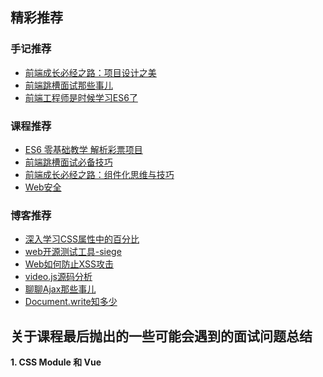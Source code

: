 ## 精彩推荐

### 手记推荐

- [前端成长必经之路：项目设计之美](https://www.imooc.com/article/22808)
- [前端跳槽面试那些事儿](https://www.imooc.com/article/20010)
- [前端工程师是时候学习ES6了](https://www.imooc.com/article/17720)



### 课程推荐

- [ES6 零基础教学 解析彩票项目](https://coding.imooc.com/class/98.html)
- [前端跳槽面试必备技巧](https://coding.imooc.com/class/129.html)
- [前端成长必经之路：组件化思维与技巧](https://coding.imooc.com/class/175.html)
- [Web安全](https://www.imooc.com/learn/812)


### 博客推荐

- [深入学习CSS属性中的百分比](https://segmentfault.com/a/1190000010425830)
- [web开源测试工具-siege](https://segmentfault.com/a/1190000009635163)
- [Web如何防止XSS攻击](https://segmentfault.com/a/1190000007752362)
- [video.js源码分析](https://segmentfault.com/a/1190000007131342)
- [聊聊Ajax那些事儿](https://segmentfault.com/a/1190000006669043)
- [Document.write知多少](https://segmentfault.com/a/1190000006197157)


## 关于课程最后抛出的一些可能会遇到的面试问题总结

**1. CSS Module 和 Vue <style> 的 scoped 属性有啥异同？**

这是个相当好的问题，看的仔细的同学发现项目中都使用的是 CSS Module，没有提 scoped 属性。在这里给大家做下总结：

- 相同点

  两者都是为了解决 CSS 类名相互干扰的问题，也就是大家常说的“作用域”问题。使用两种方案都可以达到类似效果，但是两者的区别也很明显。

- 不同点

  1. CSS Module 是所有组件化框架都支持的技术方案，他不属于某个框架的私有属性。而 scoped 是 Vue 框架的私有属性。
  2. CSS Module 的工作原理直白的讲就是把一个类名做 md5 ，然后在引用的时候直接使用 md5 字符串，进而保证相同的类名根据不同的路径和组件名称得到不同的 md5 值，保证了最终的类名隔离。而 scoped 的做法是做命名空间限制，也就是说每个组件就是一个命名空间，每个命名空间拥有不同的类名（md5）,然后每个下面的类名都会挂在这个命名空间下进而达到隔离。
  3. 对于父组件声明的类名，在子组件内，CSS Module 是不处理的，想用必须显示调用类名($style.类名)，而使用了 scoped 的因为是命名空间的方式，所以子组件依然有效。

大家如有疑问欢迎补充。

**2. 为啥我们的项目中没有用到 render 函数？**

虽然 Vue 在高版本中借鉴了 React 的写法支持了 render 函数，但是大多数项目不需要这样做。关于 render 函数请先看官方的解释 [render函数](https://cn.vuejs.org/v2/guide/render-function.html)。

在此也给大家做下较容易理解的解释：

- Vue 可以使用 template 或者 render 函数管理 HTML 内容，而 template 是常规的做法，因为 render 对开发者的要求比较高，需要对 Vue 的 API 非常了解，不然弄巧成拙。
- 使用 template 所见即所得，再结合预编译工具更容易开发和调试、用最简单的方式完成任务不是很好吗？也更适合团队的需要。

**为什么选择Vue框架？**

学习成本低

流行程度和作者对框架的维护热度高

文档完善、生态圈庞大、bug修复速度块

**Sass**

变量、嵌套规则、mixins、导入

**Vue的双向绑定是如何实现的？**

基本原理：数据驱动页面，页面映射数据

核心API：Object.defineProperty()

设计模式：观察者模式

监听者Observer监听Data变化，Data变化会触发Object.defineProperty()的set函数，通知观察者列表Dep，Wather订阅Dep，Dep接到通知后回调Watcher执行update函数，更新View

<img src="https://upload-images.jianshu.io/upload_images/9328836-50059cb6bc2384a5.png?imageMogr2/auto-orient/strip%7CimageView2/2/w/700"/>

**有没有使用过CSS Module，基本原理是什么，Vue该如何做？**

CSS Module的工作原理就是把一个类名编译成哈希字符串，然后在引用的时候直接使用这个哈希字符串字符串，进而保证相同的类名根据不同的路径和组件名称得到不同的值，保证了最终的类名隔离。

Vue在vue-loader中配置开启CSS Module

    cssModules: {

      localIdentName: '[path][name]---[local]---[hash:base64:5]',

      camelCase: true

    },

在vue文件中style标签上加module属性

对于父组件声明的类名，在子组件内，CSS Module是不处理的，想用必须显示调用类名($style.类名）

**开启CSS Module之后如何使用第三方样式库？**

@import引入

**Vue的安装包有几个版本，遇到问题如何解决？**

<a href="https://cn.vuejs.org/v2/guide/installation.html#%E5%AF%B9%E4%B8%8D%E5%90%8C%E6%9E%84%E5%BB%BA%E7%89%88%E6%9C%AC%E7%9A%84%E8%A7%A3%E9%87%8A" target="_blank">对不同构建版本的解释</a>

在webpack中引入vue.esm.js

    resolve: {

      alias: {

          'vue$': 'vue/dist/vue.esm.js'

      }

    },

**为什么选择Webpack构建工具？**

CSS、JS模块化管理

资源合并、压缩，编译、打包，性能优化

提升开发效率

**项目是如何使用Webpack的？dev-server的原理是什么？**

entry    配置入口

module    配置loader

plugins    配置插件

output    配置输出

resolve    查询文件

devServer    开启服务

devServer利用websocket，在页面中注入JS，devServer会启动一个服务，JS和服务之间通过websocket建立通讯，服务监听改变后push更新，客户端接收更新做浏览器的刷新

**有没有实现一个webpack的loader？**

loader本质就是接收字符串(或者buffer)，再返回处理完的字符串(或者buffer)的过程。webpack会将加载的资源作为参数传入loader方法，交于loader处理，再返回。

**如何做任务管理？**

npm scripts、gulp

**你的项目有什么特色？**

自适应方案、模块化设计（CSS、JS）

**解决过什么问题，怎么解决的？用的什么技术方案？**

自适应。

自适应在移动端要适配很多种机型，通常是使用media+rem的方式去做，缺点是media是有优先级的，多个media有优先级覆盖不好会导致失效，设备太多测试很难，不具备通用性。

在vue中配置px2rem-loader，在开发时只使用px，px2rem把px转成rem，再动态的计算font-size。

**你对自己的项目是否满意，有改进空间吗？**

gzip压缩，vue异步加载

**如果这个项目现在让你重新设计，你会怎么思考？**



**前后端分离是如何做的？**

后端专注于服务、数据

前端专注于业务，视图

**前端的路由是什么原理？**

    history    pushstate、onpopstate

    hash    location.hash、hashchange

**Vue相关用法**

组件、模板、插槽等

